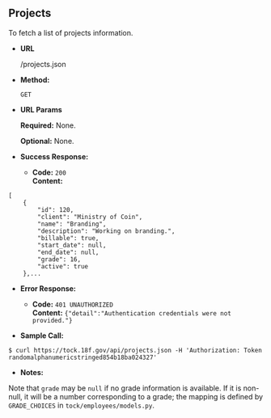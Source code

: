 **Projects**
----
To fetch a list of projects  information.

* **URL**

  /projects.json

* **Method:**

  `GET`
  
*  **URL Params**

   **Required:**
   None.
   
   **Optional:**
   None.

* **Success Response:**

  * **Code:** `200` <br />
    **Content:** 
```
[
    {
        "id": 120,
        "client": "Ministry of Coin",
        "name": "Branding",
        "description": "Working on branding.",
        "billable": true,
        "start_date": null,
        "end_date": null,
        "grade": 16,
        "active": true
    },...

```
 
* **Error Response:**

  * **Code:** `401 UNAUTHORIZED` <br />
    **Content:** `{"detail":"Authentication credentials were not provided."}`

* **Sample Call:**

```
$ curl https://tock.18f.gov/api/projects.json -H 'Authorization: Token randomalphanumericstringed854b18ba024327'
```

* **Notes:**

Note that `grade` may be `null` if no grade information is
available. If it is non-null, it will be a number corresponding to a grade;
the mapping is defined by `GRADE_CHOICES` in `tock/employees/models.py`.
